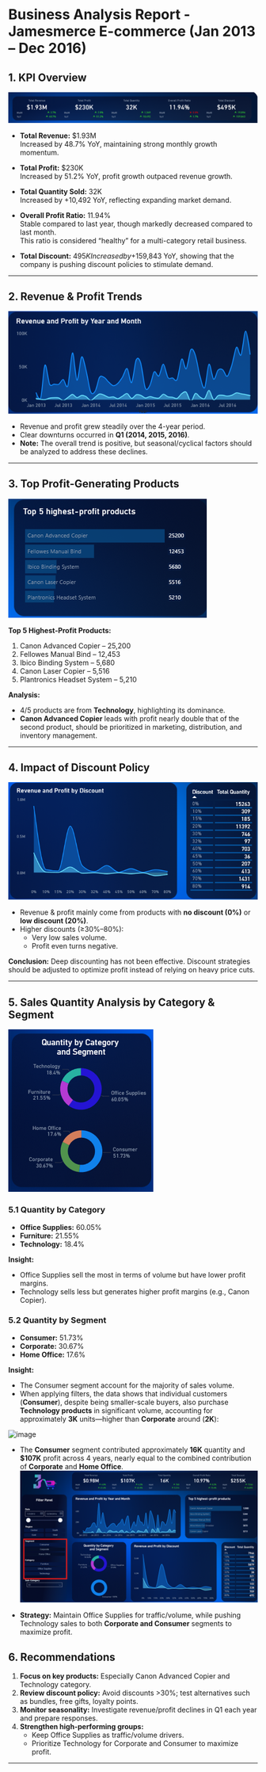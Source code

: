  # Business Analysis Report - Jamesmerce E-commerce (Jan 2013 – Dec 2016)

## 1. KPI Overview
![](https://github.com/jameshoangvu/james_data_portfolio/blob/main/Project_01_Jamesmerce_KPI_Analytics/report/images/Jamesmerce_dashboard_KPI_Cards.png)
- **Total Revenue:** $1.93M  
  Increased by 48.7% YoY, maintaining strong monthly growth momentum.  

- **Total Profit:** $230K  
  Increased by 51.2% YoY, profit growth outpaced revenue growth.  

- **Total Quantity Sold:** 32K  
  Increased by +10,492 YoY, reflecting expanding market demand.  

- **Overall Profit Ratio:** 11.94%  
  Stable compared to last year, though markedly decreased compared to last month.  
  This ratio is considered “healthy” for a multi-category retail business.  

- **Total Discount:** $495K  
  Increased by +$159,843 YoY, showing that the company is pushing discount policies to stimulate demand.  

---

## 2. Revenue & Profit Trends
![](https://github.com/jameshoangvu/james_data_portfolio/blob/main/Project_01_Jamesmerce_KPI_Analytics/report/images/Jamesmerce_dashboard_analytics01.png)
- Revenue and profit grew steadily over the 4-year period.  
- Clear downturns occurred in **Q1 (2014, 2015, 2016)**.  
- **Note:** The overall trend is positive, but seasonal/cyclical factors should be analyzed to address these declines.  

---

## 3. Top Profit-Generating Products
![](https://github.com/jameshoangvu/james_data_portfolio/blob/main/Project_01_Jamesmerce_KPI_Analytics/report/images/Jamesmerce_dashboard_analytics05.png)

**Top 5 Highest-Profit Products:**  
1. Canon Advanced Copier – 25,200  
2. Fellowes Manual Bind – 12,453  
3. Ibico Binding System – 5,680  
4. Canon Laser Copier – 5,516  
5. Plantronics Headset System – 5,210  

 **Analysis:**  
- 4/5 products are from **Technology**, highlighting its dominance.  
- **Canon Advanced Copier** leads with profit nearly double that of the second product, should be prioritized in marketing, distribution, and inventory management.  

---

## 4. Impact of Discount Policy
![](https://github.com/jameshoangvu/james_data_portfolio/blob/main/Project_01_Jamesmerce_KPI_Analytics/report/images/Jamesmerce_dashboard_analytics02.png)
- Revenue & profit mainly come from products with **no discount (0%)** or **low discount (20%)**.  
- Higher discounts (≥30%–80%):  
  - Very low sales volume.  
  - Profit even turns negative.  

 **Conclusion:** Deep discounting has not been effective. Discount strategies should be adjusted to optimize profit instead of relying on heavy price cuts.  

---

## 5. Sales Quantity Analysis by Category & Segment
![](https://github.com/jameshoangvu/james_data_portfolio/blob/main/Project_01_Jamesmerce_KPI_Analytics/report/images/Jamesmerce_dashboard_analytics03.png)
### 5.1 Quantity by Category
- **Office Supplies:** 60.05%  
- **Furniture:** 21.55%  
- **Technology:** 18.4%  

**Insight:**  
- Office Supplies sell the most in terms of volume but have lower profit margins.  
- Technology sells less but generates higher profit margins (e.g., Canon Copier).  

### 5.2 Quantity by Segment
- **Consumer:** 51.73%  
- **Corporate:** 30.67%  
- **Home Office:** 17.6%  

**Insight:**  
- The Consumer segment account for the majority of sales volume.  
- When applying filters, the data shows that individual customers (**Consumer**), despite being smaller-scale buyers, also purchase **Technology products** in significant volume, accounting for approximately **3K** units—higher than **Corporate** around (**2K**):
<img width="752" height="821" alt="image" src="https://github.com/user-attachments/assets/51ff9761-2385-4fe1-9098-21f9b1d0eb24" />




- The **Consumer** segment contributed approximately **16K** quantity and **$107K** profit across 4 years, nearly equal to the combined contribution of **Corporate** and **Home Office**.
![](https://github.com/jameshoangvu/james_data_portfolio/blob/main/Project_01_Jamesmerce_KPI_Analytics/report/images/Jamesmerce_dashboard_analytics04.png)
 
- **Strategy:** Maintain Office Supplies for traffic/volume, while pushing Technology sales to both **Corporate and Consumer** segments to maximize profit.  


## 6. Recommendations
1. **Focus on key products:** Especially Canon Advanced Copier and Technology category.  
2. **Review discount policy:** Avoid discounts >30%; test alternatives such as bundles, free gifts, loyalty points.  
3. **Monitor seasonality:** Investigate revenue/profit declines in Q1 each year and prepare responses.  
4. **Strengthen high-performing groups:**  
   - Keep Office Supplies as traffic/volume drivers.  
   - Prioritize Technology for Corporate and Consumer to maximize profit.  

---

